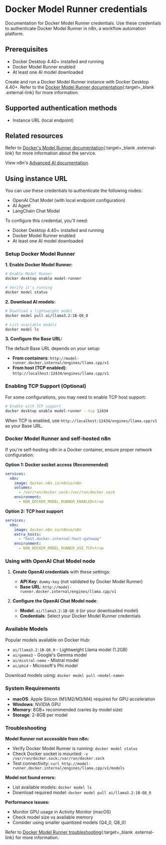 # Docker Model Runner credentials

Documentation for Docker Model Runner credentials. Use these credentials to authenticate Docker Model Runner in n8n, a workflow automation platform.

## Prerequisites

- Docker Desktop 4.40+ installed and running
- Docker Model Runner enabled  
- At least one AI model downloaded

Create and run a Docker Model Runner instance with Docker Desktop 4.40+. Refer to the [Docker Model Runner documentation](https://docs.docker.com/ai/model-runner/){:target=_blank .external-link} for more information.

## Supported authentication methods

- Instance URL (local endpoint)

## Related resources

Refer to [Docker's Model Runner documentation](https://docs.docker.com/desktop/model-runner/){:target=_blank .external-link} for more information about the service.

View n8n's [Advanced AI documentation](https://docs.n8n.io/langchain/).

## Using instance URL

You can use these credentials to authenticate the following nodes:

- OpenAI Chat Model (with local endpoint configuration)
- AI Agent
- LangChain Chat Model

To configure this credential, you'll need:

- Docker Desktop 4.40+ installed and running
- Docker Model Runner enabled
- At least one AI model downloaded

### Setup Docker Model Runner

**1. Enable Docker Model Runner:**

```bash
# Enable Model Runner
docker desktop enable model-runner

# Verify it's running
docker model status
```

**2. Download AI models:**

```bash
# Download a lightweight model
docker model pull ai/llama3.2:1B-Q8_0

# List available models
docker model ls
```

**3. Configure the Base URL:**

The default Base URL depends on your setup:
- **From containers**: `http://model-runner.docker.internal/engines/llama.cpp/v1`
- **From host (TCP enabled)**: `http://localhost:12434/engines/llama.cpp/v1`

### Enabling TCP Support (Optional)

For some configurations, you may need to enable TCP host support:

```bash
# Enable with TCP support
docker desktop enable model-runner --tcp 12434
```

When TCP is enabled, use `http://localhost:12434/engines/llama.cpp/v1` as your Base URL.

### Docker Model Runner and self-hosted n8n

If you're self-hosting n8n in a Docker container, ensure proper network configuration:

**Option 1: Docker socket access (Recommended)**

```yaml
services:
  n8n:
    image: docker.n8n.io/n8nio/n8n
    volumes:
      - /var/run/docker.sock:/var/run/docker.sock
    environment:
      - N8N_DOCKER_MODEL_RUNNER_ENABLED=true
```

**Option 2: TCP host support**

```yaml
services:
  n8n:
    image: docker.n8n.io/n8nio/n8n
    extra_hosts:
      - "host.docker.internal:host-gateway"
    environment:
      - N8N_DOCKER_MODEL_RUNNER_USE_TCP=true
```

### Using with OpenAI Chat Model node

1. **Create OpenAI credentials** with these settings:
   - **API Key**: `dummy-key` (not validated by Docker Model Runner)
   - **Base URL**: `http://model-runner.docker.internal/engines/llama.cpp/v1`

2. **Configure the OpenAI Chat Model node**:
   - **Model**: `ai/llama3.2:1B-Q8_0` (or your downloaded model)
   - **Credentials**: Select your Docker Model Runner credentials

### Available Models

Popular models available on Docker Hub:

- `ai/llama3.2:1B-Q8_0` - Lightweight Llama model (1.2GB)
- `ai/gemma3` - Google's Gemma model
- `ai/mistral-nemo` - Mistral model
- `ai/phi4` - Microsoft's Phi model

Download models using: `docker model pull <model-name>`

### System Requirements

- **macOS**: Apple Silicon (M1/M2/M3/M4) required for GPU acceleration
- **Windows**: NVIDIA GPU
- **Memory**: 8GB+ recommended (varies by model size)
- **Storage**: 2-8GB per model

### Troubleshooting

**Model Runner not accessible from n8n:**

- Verify Docker Model Runner is running: `docker model status`
- Check Docker socket is mounted: `-v /var/run/docker.sock:/var/run/docker.sock`
- Test connectivity: `curl http://model-runner.docker.internal/engines/llama.cpp/v1/models`

**Model not found errors:**

- List available models: `docker model ls`
- Download required model: `docker model pull ai/llama3.2:1B-Q8_0`

**Performance issues:**

- Monitor GPU usage in Activity Monitor (macOS)
- Check model size vs available memory
- Consider using smaller quantized models (Q4_0, Q8_0)

Refer to [Docker Model Runner troubleshooting](https://docs.docker.com/ai/model-runner/#troubleshooting){:target=_blank .external-link} for more information.

